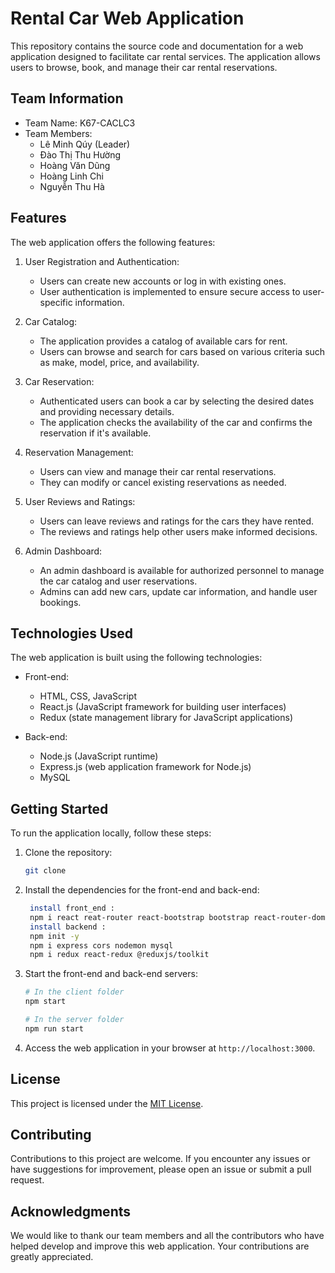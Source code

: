 

# Rental Car Web Application

This repository contains the source code and documentation for a web application designed to facilitate car rental services. The application allows users to browse, book, and manage their car rental reservations.

## Team Information

- Team Name: K67-CACLC3
- Team Members:
  - Lê Minh Qúy (Leader)
  - Đào Thị Thu Hường
  - Hoàng Văn Dũng
  - Hoàng Linh Chi
  - Nguyễn Thu Hà

## Features

The web application offers the following features:

1. User Registration and Authentication:
   - Users can create new accounts or log in with existing ones.
   - User authentication is implemented to ensure secure access to user-specific information.

2. Car Catalog:
   - The application provides a catalog of available cars for rent.
   - Users can browse and search for cars based on various criteria such as make, model, price, and availability.

3. Car Reservation:
   - Authenticated users can book a car by selecting the desired dates and providing necessary details.
   - The application checks the availability of the car and confirms the reservation if it's available.

4. Reservation Management:
   - Users can view and manage their car rental reservations.
   - They can modify or cancel existing reservations as needed.

5. User Reviews and Ratings:
   - Users can leave reviews and ratings for the cars they have rented.
   - The reviews and ratings help other users make informed decisions.

6. Admin Dashboard:
   - An admin dashboard is available for authorized personnel to manage the car catalog and user reservations.
   - Admins can add new cars, update car information, and handle user bookings.

## Technologies Used

The web application is built using the following technologies:

- Front-end:
  - HTML, CSS, JavaScript
  - React.js (JavaScript framework for building user interfaces)
  - Redux (state management library for JavaScript applications)

- Back-end:
  - Node.js (JavaScript runtime)
  - Express.js (web application framework for Node.js)
  - MySQL

## Getting Started

To run the application locally, follow these steps:

1. Clone the repository:

   ```bash
   git clone 
   ```

2. Install the dependencies for the front-end and back-end:

   ```bash
    install front_end :
    npm i react reat-router react-bootstrap bootstrap react-router-dom axios reactstrap
    install backend :
    npm init -y
    npm i express cors nodemon mysql
    npm i redux react-redux @reduxjs/toolkit
   ```

3. Start the front-end and back-end servers:

   ```bash
   # In the client folder
   npm start

   # In the server folder
   npm run start
   ```

4. Access the web application in your browser at `http://localhost:3000`.

## License

This project is licensed under the [MIT License](LICENSE).

## Contributing

Contributions to this project are welcome. If you encounter any issues or have suggestions for improvement, please open an issue or submit a pull request.

## Acknowledgments

We would like to thank our team members and all the contributors who have helped develop and improve this web application. Your contributions are greatly appreciated.

